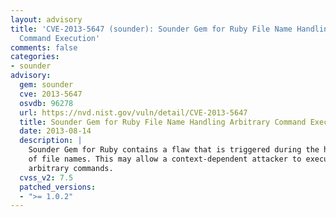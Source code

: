 ```yaml
---
layout: advisory
title: 'CVE-2013-5647 (sounder): Sounder Gem for Ruby File Name Handling Arbitrary
  Command Execution'
comments: false
categories:
- sounder
advisory:
  gem: sounder
  cve: 2013-5647
  osvdb: 96278
  url: https://nvd.nist.gov/vuln/detail/CVE-2013-5647
  title: Sounder Gem for Ruby File Name Handling Arbitrary Command Execution
  date: 2013-08-14
  description: |
    Sounder Gem for Ruby contains a flaw that is triggered during the handling
    of file names. This may allow a context-dependent attacker to execute
    arbitrary commands.
  cvss_v2: 7.5
  patched_versions:
  - ">= 1.0.2"
---
```

